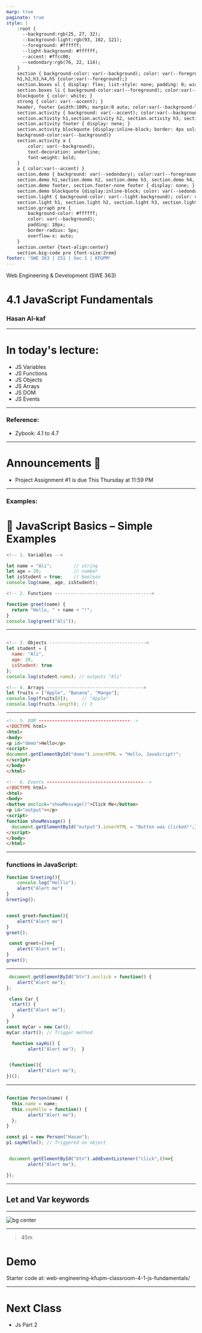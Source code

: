 ```yaml
---
marp: true
paginate: true
style: |
    :root {
      --background:rgb(25, 27, 32);
      --background-light:rgb(93, 102, 121);
      --foreground: #ffffff;
      --light-background: #ffffff;
      --accent: #ffcc00;
      --sedondary:rgb(76, 22, 114);
    }
    section { background-color: var(--background); color: var(--foreground); }
    h1,h2,h3,h4,h5 {color:var(--foreground);}
    section.boxes ul { display: flex; list-style: none; padding: 0; width: 100%; }
    section.boxes li { background-color:var(--foreground); color:var(--background); padding: 40px; margin: 10px; border-radius: 10px; flex: 1; text-align: center; }
    blockquote { color: white; }
    strong { color: var(--accent); }
    header, footer {width:100%; margin:0 auto; color:var(--background-light)}
    section.activity { background: var(--accent); color:var(--background)}
    section.activity h1,section.activity h2, section.activity h3, section.activity h4, section.activity h5 { color: var(--background) }
    section.activity footer { display: none; }
    section.activity blockquote {display:inline-block; border: 4px solid black; color: white; border-radius: 10px; 
    background-color:var(--background)}
    section.activity a {
        color: var(--background);
        text-decoration: underline;
        font-weight: bold;
    }
    a { color:var(--accent) }
    section.demo { background: var(--sedondary); color:var(--foreground)}
    section.demo h1,section.demo h2, section.demo h3, section.demo h4, section.demo h5 { color: var(--foreground) }
    section.demo footer, section.footer-none footer { display: none; }
    section.demo blockquote {display:inline-block; color: var(--sedondary); border-radius: 10px; background-color: var(--foreground)}
    section.light { background-color: var(--light-background); color: var(--background); }
    section.light h1, section.light h2, section.light h3, section.light h4, section.light h5 { color: var(--background); }
    section.grraph pre {
        background-color: #ffffff;
        color: var(--background);
        padding: 10px;
        border-radius: 5px;
        overflow-x: auto;
    }
    section.center {text-align:center}
    section.big-code pre {font-size:2rem}
footer: 'SWE 363 | 251 | Sec 1 | KFUPM'
---
```

<!-- 

Todays goals: 

 - JS as a language 

 How:

 - Build in front of them 

 -->


Web Engineering & Development (SWE 363) 
# 4.1 JavaScript Fundamentals
### Hasan Al-kaf

---

# In today's lecture:

- JS Variables 
- JS Functions 
- JS Objects 
- JS Arrays 
- JS DOM 
- JS Events 

---

### Reference: 
- Zybook: 4.1 to 4.7

---

# Announcements 📣
- Project Assignment #1 is due This Thursday at 11:59 PM

---

### Examples:

# 📘 JavaScript Basics – Simple Examples

```javascript
<!-- 1. Variables -->

let name = "Ali";        // string
let age = 20;            // number
let isStudent = true;    // boolean
console.log(name, age, isStudent);

```
```javascript
<!-- 2. Functions ------------------------------------>

function greet(name) {
  return "Hello, " + name + "!";
}
console.log(greet("Ali"));
```
---
```javascript

<!-- 3. Objects ------------------------------------>
let student = {
  name: "Ali",
  age: 20,
  isStudent: true
};
console.log(student.name); // outputs "Ali"
```
```javascript
<!-- 4. Arrays ------------------------------------>
let fruits = ["Apple", "Banana", "Mango"];
console.log(fruits[0]);     // "Apple"
console.log(fruits.length); // 3
```
---
```html
<!-- 5. DOM ------------------------------------>
<!DOCTYPE html>
<html>
<body>
<p id="demo">Hello</p>
<script>
document.getElementById("demo").innerHTML = "Hello, JavaScript!";
</script>
</body>
</html>
```
```html
<!-- 6. Events -------------------------------------->
<!DOCTYPE html>
<html>
<body>
<button onclick="showMessage()">Click Me</button>
<p id="output"></p>
<script>
function showMessage() {
  document.getElementById("output").innerHTML = "Button was clicked!";}
</script>
</body>
</html>
```

---

### functions in JavaScript:

```javascript
function Greeting(){
    console.log("Helllo");
    alert("Alert me")
}
Greeting();
```
```javascript

const greet=function(){
    alert("Alert me")
}
greet();
```
```javascript
 const greet=()=>{
    alert("Alert me");
}
greet(); 
```
---

```javascript
 document.getElementById("btn").onclick = function() {
    alert("Alert me");
}; 
```
```javascript
 class Car {
  start() {
    alert("Alert me");
  }
}
const myCar = new Car();
myCar.start(); // Trigger method 
```
```javascript
  function sayHi() {
        alert("Alert me");  } 
```
```javascript

 (function(){
        alert("Alert me");
})();
```
---
```javascript

function Person(name) {
  this.name = name;
  this.sayHello = function() {
        alert("Alert me");
  };
}

const p1 = new Person("Hasan");
p1.sayHello(); // Triggered on object

```
```javascript

 document.getElementById("btn").addEventListener("click",()=>{
        alert("Alert me");

}); 

```
---
## Let and Var keywords
---
![bg center](./img/VarLet.jpg)

---
<!-- _class: demo -->

>45m
# Demo
Starter code at: web-engineering-kfupm-classroom-4-1-js-fundamentals/

---

# Next Class

- Js Part 2 